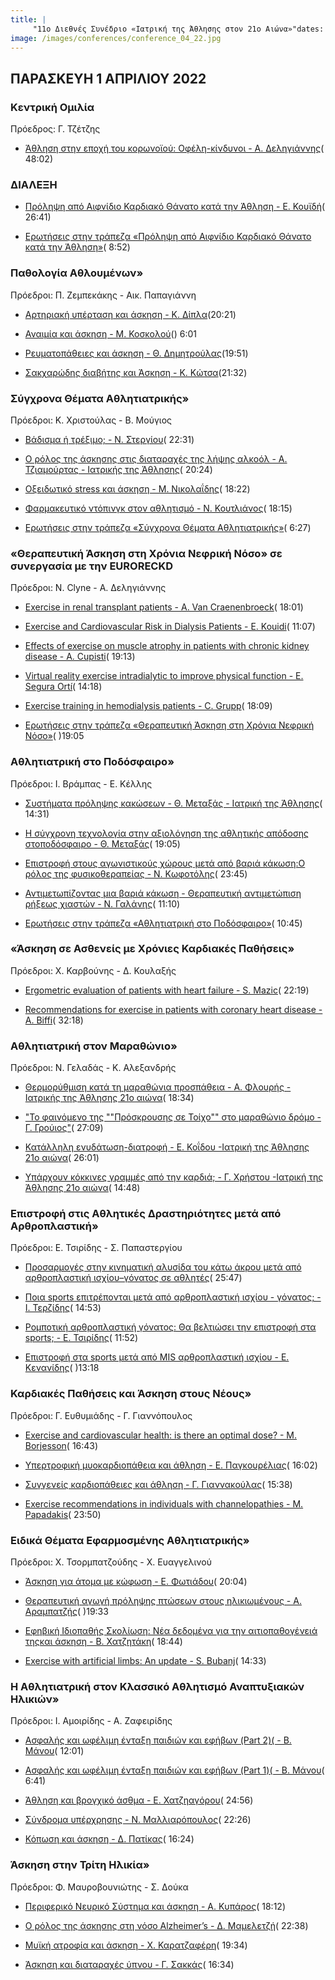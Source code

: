 ```yaml
---
title: |
     "11ο Διεθνές Συνέδριο «Ιατρική της Άθλησης στον 21ο Αιώνα»"dates: "1-2-3 ΑΠΡΙΛΙΟΥ 2022"
image: /images/conferences/conference_04_22.jpg
---
```

## ΠΑΡΑΣΚΕΥΗ 1 ΑΠΡΙΛΙΟΥ 2022

### Κεντρική Oμιλία 
Πρόεδρος: Γ. Τζέτζης

- [Άθληση στην εποχή του κορωνοϊού: Οφέλη-κίνδυνοι - Α. Δεληγιάννης](https://www.youtube.com/watch?v=FajnL3wWWc4)( 48:02)

### ΔΙΑΛΕΞΗ 

- [Πρόληψη από Αιφνίδιο Καρδιακό Θάνατο κατά την Άθληση - Ε. Κουϊδή](https://www.youtube.com/watch?v=5MI2x5d0zaM)( 26:41)

- [Ερωτήσεις στην τράπεζα «Πρόληψη από Αιφνίδιο Καρδιακό Θάνατο κατά την Άθληση»](https://www.youtube.com/watch?v=-Q-LcJ-H2IU)( 8:52)
### Παθολογία Αθλουμένων» 
Πρόεδροι: Π. Ζεμπεκάκης - Αικ. Παπαγιάννη

- [Αρτηριακή υπέρταση και άσκηση - Κ. Δίπλα](https://www.youtube.com/watch?v=NT9KaQF6NTU)(20:21)

- [Αναιμία και άσκηση - Μ. Κοσκολού](https://www.youtube.com/watch?v=HXSubPf7geM)()
6:01

- [Ρευματοπάθειες και άσκηση - Θ. Δημητρούλας](https://www.youtube.com/watch?v=fKNw0jPCN6U)(19:51)

- [Σακχαρώδης διαβήτης και Άσκηση - Κ. Κώτσα](https://www.youtube.com/watch?v=XWKdVsnPXMU)(21:32)


### Σύγχρονα Θέματα Αθλητιατρικής» 
Πρόεδροι: Κ. Χριστούλας - Β. Μούγιος

- [Βάδισμα ή τρέξιμο; - Ν. Στεργίου](https://www.youtube.com/watch?v=gVfEECswMYE)( 22:31)

- [Ο ρόλος της άσκησης στις διαταραχές της λήψης αλκοόλ - Α. Τζιαμούρτας - Ιατρικής της Άθλησης](https://www.youtube.com/watch?v=GYFENC7PMF4)( 20:24)

- [Οξειδωτικό stress και άσκηση - Μ. Νικολαΐδης](https://www.youtube.com/watch?v=1KwxmieYwek)( 18:22)

- [Φαρμακευτικό ντόπινγκ στον αθλητισμό - Ν. Κουτλιάνος](https://www.youtube.com/watch?v=skcyjGNowhI)( 18:15)


- [Ερωτήσεις στην τράπεζα «Σύγχρονα Θέματα Αθλητιατρικής»](https://www.youtube.com/watch?v=5TCBEcLVstg)( 6:27)

### «Θεραπευτική Άσκηση στη Χρόνια Νεφρική Νόσο» σε συνεργασία με την EURORECKD 
Πρόεδροι: Ν. Clyne - Α. Δεληγιάννης


- [Exercise in renal transplant patients - A. Van Craenenbroeck](https://www.youtube.com/watch?v=VZcf2odkMBE)( 18:01)

- [Exercise and Cardiovascular Risk in Dialysis Patients - E. Kouidi](https://www.youtube.com/watch?v=lSPXTDYRoRo)( 11:07)

- [Effects of exercise on muscle atrophy in patients with chronic kidney disease - A. Cupisti](https://www.youtube.com/watch?v=5Wfm_pTItR4)( 19:13)

- [Virtual reality exercise intradialytic to improve physical function - E. Segura Ortí](https://www.youtube.com/watch?v=NRgHolgnILs)( 14:18)

- [Exercise training in hemodialysis patients - C. Grupp](https://www.youtube.com/watch?v=27xcFr5VL6A)( 18:09)

- [Ερωτήσεις στην τράπεζα «Θεραπευτική Άσκηση στη Χρόνια Νεφρική Νόσο»](https://www.youtube.com/watch?v=PRR8OQE8vhw)( )19:05

### Αθλητιατρική στο Ποδόσφαιρο» 
Πρόεδροι: Ι. Βράμπας - Ε. Κέλλης

- [Συστήματα πρόληψης κακώσεων - Θ. Μεταξάς - Ιατρική της Άθλησης](https://www.youtube.com/watch?v=lU1CyxCmWZw)( 14:31)

- [Η σύγχρονη τεχνολογία στην αξιολόγηση της αθλητικής απόδοσης στοποδόσφαιρο - Θ. Μεταξάς](https://www.youtube.com/watch?v=glsV8lAfWJ8)( 19:05)

- [Επιστροφή στους αγωνιστικούς χώρους μετά από βαριά κάκωση:Ο ρόλος της φυσικοθεραπείας - Ν. Κωφοτόλης](https://www.youtube.com/watch?v=WEUpjnp6NfQ)( 23:45)

- [Αντιμετωπίζοντας μια βαριά κάκωση - Θεραπευτική αντιμετώπιση ρήξεως χιαστών - Ν. Γαλάνης](https://www.youtube.com/watch?v=D6RfF17ghE4)( 11:10)

- [Ερωτήσεις στην τράπεζα «Αθλητιατρική στο Ποδόσφαιρο»](https://www.youtube.com/watch?v=wO_T9CtE8k0)( 10:45)
### «Άσκηση σε Ασθενείς με Χρόνιες Καρδιακές Παθήσεις» 
Πρόεδροι: X. Καρβούνης - Δ. Κουλαξής

- [Ergometric evaluation of patients with heart failure - S. Mazic](https://www.youtube.com/watch?v=CCOPLXsgwsM)( 22:19)

- [Recommendations for exercise in patients with coronary heart disease - A. Biffi](https://www.youtube.com/watch?v=rjkciQ9xMqA)( 32:18)




### Αθλητιατρική στον Μαραθώνιο» 
Πρόεδροι: Ν. Γελαδάς - Κ. Αλεξανδρής

- [Θερμορύθμιση κατά τη μαραθώνια προσπάθεια - Α. Φλουρής - Ιατρικής της Άθλησης 21ο αιώνα](https://www.youtube.com/watch?v=EE6aaxsxVTg)( 18:34)

- ["Το φαινόμενο της ""Πρόσκρουσης σε Τοίχο"" στο μαραθώνιο δρόμο - Γ. Γρούιος"](https://www.youtube.com/watch?v=HlBKi8R4rT4)( 27:09)

- [Κατάλληλη ενυδάτωση-διατροφή  - Ε. Κοΐδου -Ιατρική της Άθλησης 21ο αιώνα](https://www.youtube.com/watch?v=ovybUS74rS4)( 26:01)

- [Υπάρχουν κόκκινες γραμμές από την καρδιά; - Γ. Χρήστου -Ιατρική της Άθλησης 21ο αιώνα](https://www.youtube.com/watch?v=67inhM1s1Aw)( 14:48)



### Επιστροφή στις Αθλητικές Δραστηριότητες μετά από Αρθροπλαστική» 
Πρόεδροι: E. Τσιρίδης - Σ. Παπαστεργίου

- [Προσαρμογές στην κινηματική αλυσίδα του κάτω άκρου μετά από αρθροπλαστική ισχίου–γόνατος σε αθλητές](https://www.youtube.com/watch?v=GKpX1qdx5Mc)( 25:47)

- [Ποια sports επιτρέπονται μετά από αρθροπλαστική ισχίου - γόνατος; - Ι. Τερζίδης](https://www.youtube.com/watch?v=OhK3cIy0C54)( 14:53)

- [Ρομποτική αρθροπλαστική γόνατος: Θα βελτιώσει την επιστροφή στα sports; - Ε. Τσιρίδης](https://www.youtube.com/watch?v=Z0bFWZpPt3g)( 11:52)

- [Επιστροφή στα sports μετά από MIS αρθροπλαστική ισχίου - Ε. Κενανίδης](https://www.youtube.com/watch?v=G8NrNPjcI4s)( )13:18


### Καρδιακές Παθήσεις και Άσκηση στους Νέους» 
Πρόεδροι: Γ. Ευθυμιάδης - Γ. Γιαννόπουλος

- [Exercise and cardiovascular health: is there an optimal dose? - M. Borjesson](https://www.youtube.com/watch?v=IzZO2GfIn1Q)( 16:43)

- [Υπερτροφική μυοκαρδιοπάθεια και άθληση - Ε. Παγκουρέλιας](https://www.youtube.com/watch?v=5t3EjHI5abk)( 16:02)

- [Συγγενείς καρδιοπάθειες και άθληση - Γ. Γιαννακούλας](https://www.youtube.com/watch?v=4URL3tc5OTw)( 15:38)

- [Exercise recommendations in individuals with channelopathies - M. Papadakis](https://www.youtube.com/watch?v=3Q0vnf1F4GI)( 23:50)



### Ειδικά Θέματα Εφαρμοσμένης Αθλητιατρικής» 
Πρόεδροι: Χ. Τσορμπατζούδης - Χ. Ευαγγελινού

- [Άσκηση για άτομα με κώφωση - Ε. Φωτιάδου](https://www.youtube.com/watch?v=VV4_H6OX8_w)( 20:04)

- [Θεραπευτική αγωγή πρόληψης πτώσεων στους ηλικιωμένους - Α. Αραμπατζής](https://www.youtube.com/watch?v=-WLq1WA9q80)( )19:33

- [Εφηβική Ιδιοπαθής Σκολίωση: Νέα δεδομένα για την αιτιοπαθογένειά τηςκαι άσκηση - Β. Χατζητάκη](https://www.youtube.com/watch?v=SwVKvmKUnjQ)( 18:44)

- [Exercise with artificial limbs: An update - S. Bubanj](https://www.youtube.com/watch?v=2gteInabUTg)( 14:33)




### Η Αθλητιατρική στον Κλασσικό Αθλητισμό Αναπτυξιακών Ηλικιών» 
Πρόεδροι: Ι. Αμοιρίδης - A. Ζαφειρίδης

- [Ασφαλής και ωφέλιμη ένταξη παιδιών και εφήβων (Part 2)( - Β. Μάνου](https://www.youtube.com/watch?v=4hDl5GLItEs)( 12:01)

- [Ασφαλής και ωφέλιμη ένταξη παιδιών και εφήβων (Part 1)( - Β. Μάνου](https://www.youtube.com/watch?v=DHwrrnCMD8s)( 6:41)

- [Άθληση και βρογχικό άσθμα - Ε. Χατζηαγόρου](https://www.youtube.com/watch?v=iIr8SAsQQNA)( 24:56)

- [Σύνδρομα υπέρχρησης - Ν. Μαλλιαρόπουλος](https://www.youtube.com/watch?v=1vLDrOl3suc)( 22:26)

- [Κόπωση και άσκηση - Δ. Πατίκας](https://www.youtube.com/watch?v=26KcehlMelg)( 16:24)


### Άσκηση στην Τρίτη Ηλικία» 
Πρόεδροι: Φ. Μαυροβουνιώτης - Σ. Δούκα

- [Περιφερικό Νευρικό Σύστημα και άσκηση - Α. Κυπάρος](https://www.youtube.com/watch?v=P-myM8LzwX0)( 18:12)

- [Ο ρόλος της άσκησης στη νόσο Alzheimer’s - Δ. Μαμελετζή](https://www.youtube.com/watch?v=wo0Ct6mD4Yc)( 22:38)

- [Μυϊκή ατροφία και άσκηση - Χ. Καρατζαφέρη](https://www.youtube.com/watch?v=vbJD1ust5BQ)( 19:34)

- [Άσκηση και διαταραχές ύπνου - Γ. Σακκάς](https://www.youtube.com/watch?v=bOnTE3gPhTk)( 16:34)











